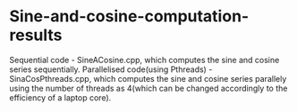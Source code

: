 # Sine-and-cosine-computation-results
Sequential code - SineACosine.cpp, which computes the sine and cosine series sequentially.
Parallelised code(using Pthreads) - SinaCosPthreads.cpp,  which computes the sine and cosine series parallely using the number of threads as 4(which can be changed accordingly to the efficiency of a laptop core).
